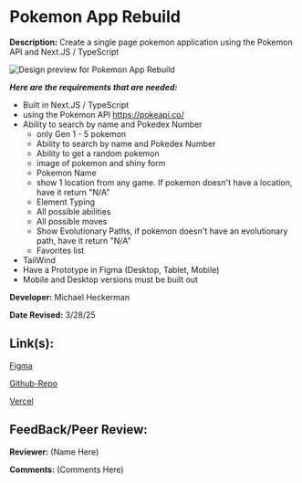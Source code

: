 # Pokemon App Rebuild

**Description:** Create a single page pokemon application using the Pokemon API and Next.JS / TypeScript

![Design preview for Pokemon App Rebuild]()

***Here are the requirements that are needed:***
- Built in Next.JS / TypeScript 
- using the Pokemon API https://pokeapi.co/
- Ability to search by name and Pokedex Number
    - only Gen 1 - 5 pokemon
    - Ability to search by name and Pokedex Number
    - Ability to get a random pokemon
    - image of pokemon and shiny form
    - Pokemon Name
    - show 1 location from any game. If pokemon doesn't have a location, have it return "N/A"
    - Element Typing
    - All possible abilities
    - All possible moves
    - Show Evolutionary Paths, if pokemon doesn't have an evolutionary path, have it return "N/A"
    - Favorites list
- TailWind 
- Have a Prototype in Figma (Desktop, Tablet, Mobile)
- Mobile and Desktop versions must be built out


**Developer:** Michael Heckerman

**Date Revised:** 3/28/25


## Link(s):

[Figma]()

[Github-Repo](https://github.com/mkheck13/rebuildpokemon)

[Vercel]()

## FeedBack/Peer Review: 

**Reviewer:** (Name Here)

**Comments:** (Comments Here)